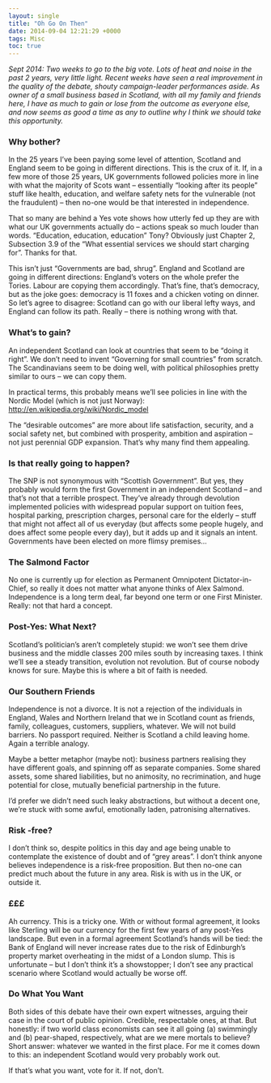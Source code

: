```yaml
---
layout: single
title: "Oh Go On Then"
date: 2014-09-04 12:21:29 +0000
tags: Misc
toc: true
---
```

_Sept 2014: Two weeks to go to the big vote. Lots of heat and noise in the past 2 years, very little light. Recent weeks have seen 
a real improvement in the quality of the debate, shouty campaign-leader performances aside. As owner of a small 
business based in Scotland, with all my family and friends here, I have as much to gain or lose from the outcome as 
everyone else, and now seems as good a time as any to outline why I think we should take this opportunity._

### Why bother?

In the 25 years I’ve been paying some level of attention, Scotland and England seem to be going in different 
directions. This is the crux of it. If, in a few more of those 25 years, UK governments followed policies more in line 
with what the majority of Scots want – essentially “looking after its people” stuff like health, education, and 
welfare safety nets for the vulnerable (not the fraudulent) – then no-one would be that interested in independence.

That so many are behind a Yes vote shows how utterly fed up they are with what our UK governments actually do – 
actions speak so much louder than words. “Education, education, education” Tony? Obviously just Chapter 2, 
Subsection 3.9 of the “What essential services we should start charging for”. Thanks for that.

This isn’t just “Governments are bad, shrug”. England and Scotland are going in different directions: England’s 
voters on the whole prefer the Tories. Labour are copying them accordingly. That’s fine, that’s democracy, but as 
the joke goes: democracy is 11 foxes and a chicken voting on dinner. So let’s agree to disagree: Scotland can go 
with our liberal lefty ways, and England can follow its path. Really – there is nothing wrong with that.

### What’s to gain?

An independent Scotland can look at countries that seem to be “doing it right”. We don’t need to invent “Governing 
for small countries” from scratch. The Scandinavians seem to be doing well, with political philosophies pretty 
similar to ours – we can copy them.

In practical terms, this probably means we’ll see policies in line with the Nordic Model (which is not just Norway): 
http://en.wikipedia.org/wiki/Nordic_model

The “desirable outcomes” are more about life satisfaction, security, and a social safety net, but combined with 
prosperity, ambition and aspiration – not just perennial GDP expansion. That’s why many find them appealing.

### Is that really going to happen?

The SNP is not synonymous with “Scottish Government”. But yes, they probably would form the first Government in an 
independent Scotland – and that’s not that a terrible prospect. They’ve already through devolution implemented 
policies with widespread popular support on tuition fees, hospital parking, prescription charges, personal care for 
the elderly – stuff that might not affect all of us everyday (but affects some people hugely, and does affect some 
people every day), but it adds up and it signals an intent. Governments have been elected on more flimsy premises...

### The Salmond Factor

No one is currently up for election as Permanent Omnipotent Dictator-in-Chief, so really it does not matter what 
anyone thinks of Alex Salmond. Independence is a long term deal, far beyond one term or one First Minister. Really: 
not that hard a concept.

### Post-Yes: What Next?

Scotland’s politician’s aren’t completely stupid: we won’t see them drive business and the middle classes 200 miles 
south by increasing taxes. I think we’ll see a steady transition, evolution not revolution. But of course nobody knows 
for sure. Maybe this is where a bit of faith is needed.

### Our Southern Friends

Independence is not a divorce. It is not a rejection of the individuals in England, Wales and Northern Ireland that 
we in Scotland count as friends, family, colleagues, customers, suppliers, whatever. We will not build barriers. No 
passport required. Neither is Scotland a child leaving home. Again a terrible analogy.

Maybe a better metaphor (maybe not): business partners realising they have different goals, and spinning off as 
separate companies. Some shared assets, some shared liabilities, but no animosity, no recrimination, and huge 
potential for close, mutually beneficial partnership in the future.

I’d prefer we didn’t need such leaky abstractions, but without a decent one, we’re stuck with some awful, emotionally 
laden, patronising alternatives.

### Risk -free?

I don’t think so, despite politics in this day and age being unable to contemplate the existence of doubt and of 
“grey areas”. I don’t think anyone believes independence is a risk-free proposition. But then no-one can predict much 
about the future in any area. Risk is with us in the UK, or outside it.

### £££

Ah currency. This is a tricky one. With or without formal agreement, it looks like Sterling will be our currency for 
the first few years of any post-Yes landscape. But even in a formal agreement Scotland’s hands will be tied: the Bank 
of England will never increase rates due to the risk of Edinburgh’s property market overheating in the midst of a 
London slump. This is unfortunate – but I don’t think it’s a showstopper; I don’t see any practical scenario where 
Scotland would actually be worse off.

### Do What You Want

Both sides of this debate have their own expert witnesses, arguing their case in the court of public opinion. 
Credible, respectable ones, at that. But honestly: if two world class economists can see it all going (a) swimmingly 
and (b) pear-shaped, respectively, what are we mere mortals to believe? Short answer: whatever we wanted in the first 
place. For me it comes down to this: an independent Scotland would very probably work out. 

If that’s what you want, vote for it. If not, don’t.
